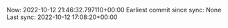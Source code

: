 Now: 2022-10-12 21:46:32.797110+00:00 Earliest commit since sync: None Last sync: 2022-10-12 17:08:20+00:00
